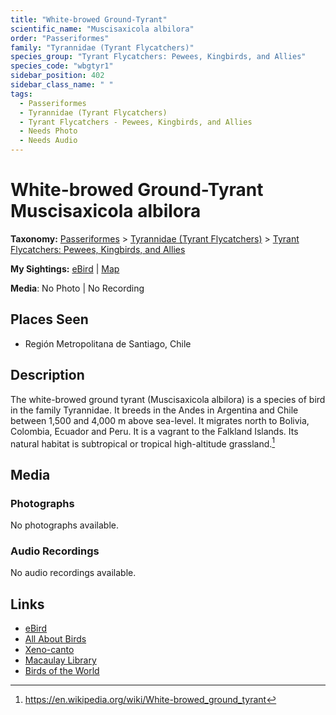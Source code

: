 ```yaml
---
title: "White-browed Ground-Tyrant"
scientific_name: "Muscisaxicola albilora"
order: "Passeriformes"
family: "Tyrannidae (Tyrant Flycatchers)"
species_group: "Tyrant Flycatchers: Pewees, Kingbirds, and Allies"
species_code: "wbgtyr1"
sidebar_position: 402
sidebar_class_name: " "
tags: 
  - Passeriformes
  - Tyrannidae (Tyrant Flycatchers)
  - Tyrant Flycatchers - Pewees, Kingbirds, and Allies
  - Needs Photo
  - Needs Audio
---
```


# White-browed Ground-Tyrant <span className='sci_name'>Muscisaxicola albilora</span>

**Taxonomy:** [Passeriformes](/tags/passeriformes) > [Tyrannidae (Tyrant Flycatchers)](/tags/tyrannidae-tyrant-flycatchers) > [Tyrant Flycatchers: Pewees, Kingbirds, and Allies](/tags/tyrant-flycatchers-pewees-kingbirds-and-allies)

**My Sightings:** [eBird](https://ebird.org/lifelist?r=world&time=life&spp=wbgtyr1) | [Map](/map?species_code=wbgtyr1)

**Media**: No Photo | No Recording

## Places Seen

* Región Metropolitana de Santiago, Chile

## Description
The white-browed ground tyrant (Muscisaxicola albilora) is a species of bird in the family Tyrannidae.
It breeds in the Andes in Argentina and Chile between 1,500 and 4,000 m above sea-level. It migrates north to Bolivia, Colombia, Ecuador and Peru. It is a vagrant to the Falkland Islands. Its natural habitat is subtropical or tropical high-altitude grassland.[^1]

[^1]: https://en.wikipedia.org/wiki/White-browed_ground_tyrant

## Media
### Photographs
No photographs available.

### Audio Recordings
No audio recordings available.

## Links
* [eBird](https://ebird.org/species/wbgtyr1) 
* [All About Birds](https://www.allaboutbirds.org/guide/wbgtyr1) 
* [Xeno-canto](https://www.xeno-canto.org/species/muscisaxicola-albilora) 
* [Macaulay Library](https://search.macaulaylibrary.org/catalog?taxonCode=wbgtyr1&sort=rating_rank_desc)
* [Birds of the World](https://birdsoftheworld.org/bow/species/wbgtyr1)
